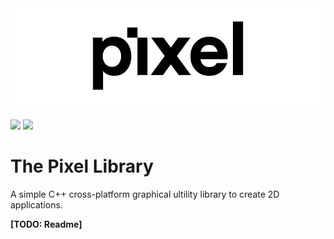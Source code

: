 <img src="pixel.jpg" width=1000>
 
<img src=https://img.shields.io/badge/License-MIT-brightgreen> <img src=https://img.shields.io/badge/Version-1.2-blue>

# The Pixel Library
A simple C++ cross-platform graphical ultility library to create 2D applications.

**[TODO: Readme]**
